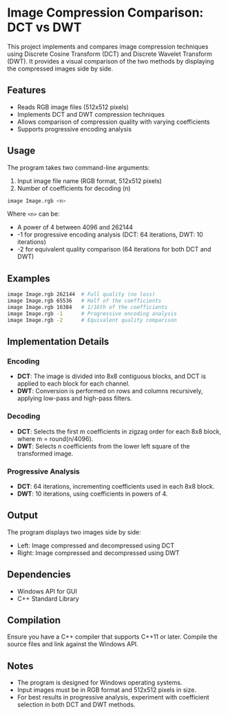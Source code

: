 # Image Compression Comparison: DCT vs DWT

This project implements and compares image compression techniques using Discrete Cosine Transform (DCT) and Discrete Wavelet Transform (DWT). It provides a visual comparison of the two methods by displaying the compressed images side by side.

## Features

- Reads RGB image files (512x512 pixels)
- Implements DCT and DWT compression techniques
- Allows comparison of compression quality with varying coefficients
- Supports progressive encoding analysis

## Usage

The program takes two command-line arguments:

1. Input image file name (RGB format, 512x512 pixels)
2. Number of coefficients for decoding (n)

```bash
image Image.rgb <n>
```

Where `<n>` can be:
- A power of 4 between 4096 and 262144
- -1 for progressive encoding analysis (DCT: 64 iterations, DWT: 10 iterations)
- -2 for equivalent quality comparison (64 iterations for both DCT and DWT)

## Examples

```bash
image Image.rgb 262144  # Full quality (no loss)
image Image.rgb 65536   # Half of the coefficients
image Image.rgb 16384   # 1/16th of the coefficients
image Image.rgb -1      # Progressive encoding analysis
image Image.rgb -2      # Equivalent quality comparison
```

## Implementation Details

### Encoding

- **DCT**: The image is divided into 8x8 contiguous blocks, and DCT is applied to each block for each channel.
- **DWT**: Conversion is performed on rows and columns recursively, applying low-pass and high-pass filters.

### Decoding

- **DCT**: Selects the first m coefficients in zigzag order for each 8x8 block, where m = round(n/4096).
- **DWT**: Selects n coefficients from the lower left square of the transformed image.

### Progressive Analysis

- **DCT**: 64 iterations, incrementing coefficients used in each 8x8 block.
- **DWT**: 10 iterations, using coefficients in powers of 4.

## Output

The program displays two images side by side:
- Left: Image compressed and decompressed using DCT
- Right: Image compressed and decompressed using DWT

## Dependencies

- Windows API for GUI
- C++ Standard Library

## Compilation

Ensure you have a C++ compiler that supports C++11 or later. Compile the source files and link against the Windows API.

## Notes

- The program is designed for Windows operating systems.
- Input images must be in RGB format and 512x512 pixels in size.
- For best results in progressive analysis, experiment with coefficient selection in both DCT and DWT methods.
